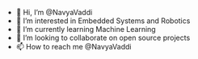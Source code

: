- 👋 Hi, I’m @NavyaVaddi
- 👀 I’m interested in Embedded Systems and Robotics
- 🌱 I’m currently learning Machine Learning 
- 💞️ I’m looking to collaborate on open source projects
- 📫 How to reach me @NavyaVaddi

<!---
NavyaVaddi/NavyaVaddi is a ✨ special ✨ repository because its `README.md` (this file) appears on your GitHub profile.
You can click the Preview link to take a look at your changes.
--->

